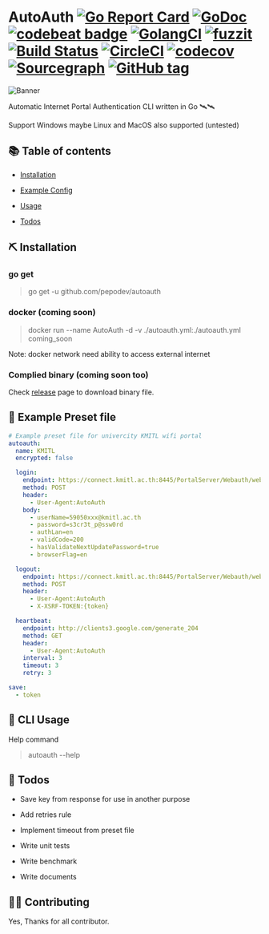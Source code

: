 # AutoAuth [![Go Report Card](https://goreportcard.com/badge/github.com/pepodev/autoauth)](https://goreportcard.com/report/github.com/pepodev/autoauth) [![GoDoc](https://godoc.org/github.com/PePoDev/autoauth?status.svg)](http://godoc.org/github.com/PePoDev/autoauth) [![codebeat badge](https://codebeat.co/badges/b7d3c2af-ac18-457e-9ff0-4976f11061d3)](https://codebeat.co/projects/github-com-pepodev-autoauth-master) [![GolangCI](https://golangci.com/badges/github.com/PePoDev/autoauth.svg)](https://golangci.com) [![fuzzit](https://app.fuzzit.dev/badge?org_id=pepodev-gh)](https://app.fuzzit.dev/orgs/pepodev-gh/dashboard) [![Build Status](https://travis-ci.com/PePoDev/autoauth.svg?branch=master)](https://travis-ci.com/PePoDev/autoauth) [![CircleCI](https://circleci.com/gh/PePoDev/autoauth/tree/master.svg?style=svg)](https://circleci.com/gh/PePoDev/autoauth/tree/master) [![codecov](https://codecov.io/gh/PePoDev/autoauth/branch/master/graph/badge.svg)](https://codecov.io/gh/PePoDev/autoauth) [![Sourcegraph](https://sourcegraph.com/github.com/PePoDev/autoauth/-/badge.svg)](https://sourcegraph.com/github.com/PePoDev/autoauth?badge) [![GitHub tag](https://img.shields.io/github/tag/PePoDev/autoauth.svg)]()

![Banner](https://raw.githubusercontent.com/PePoDev/pepodev.github.io/master/doc-assets/autoauth/banner.png)

Automatic Internet Portal Authentication CLI written in Go 🛰🛰

Support Windows maybe Linux and MacOS also supported (untested)

## 📚 Table of contents

- [Installation](https://github.com/PePoDev/autoauth#installation)

- [Example Config](https://github.com/PePoDev/autoauth#example-preset-file)

- [Usage](https://github.com/PePoDev/autoauth#cli-usage)

- [Todos](https://github.com/PePoDev/autoauth#todos)

## ⛏ Installation

### go get

> go get -u github.com/pepodev/autoauth

### docker (coming soon)

> docker run --name AutoAuth -d -v ./autoauth.yml:./autoauth.yml coming_soon

Note: docker network need ability to access external internet

### Complied binary (coming soon too)

Check [release](https://github.com/PePoDev/autoauth/releases) page to download binary file.

## 📃 Example Preset file

```yml
# Example preset file for univercity KMITL wifi portal 
autoauth:
  name: KMITL
  encrypted: false

  login:
    endpoint: https://connect.kmitl.ac.th:8445/PortalServer/Webauth/webAuthAction!login.action
    method: POST
    header:
      - User-Agent:AutoAuth
    body:
      - userName=59050xxx@kmitl.ac.th
      - password=s3cr3t_p@ssw0rd
      - authLan=en
      - validCode=200
      - hasValidateNextUpdatePassword=true
      - browserFlag=en

  logout:
    endpoint: https://connect.kmitl.ac.th:8445/PortalServer/Webauth/webAuthAction!logout.action
    method: POST
    header:
      - User-Agent:AutoAuth
      - X-XSRF-TOKEN:{token}

  heartbeat:
    endpoint: http://clients3.google.com/generate_204
    method: GET
    header:
      - User-Agent:AutoAuth
    interval: 3
    timeout: 3
    retry: 3

save:
  - token
```

## 📕 CLI Usage

Help command

> autoauth --help

## 📝 Todos

- Save key from response for use in another purpose

- Add retries rule

- Implement timeout from preset file

- Write unit tests

- Write benchmark

- Write documents

## 🕵️‍♀️ Contributing

Yes, Thanks for all contributor.
